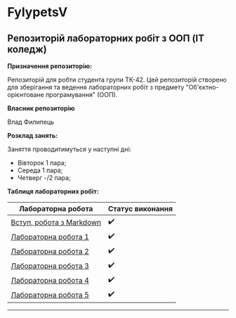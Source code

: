 # FylypetsV
## Репозиторій лабораторних робіт з ООП (IT коледж)
**Призначення репозиторію:**

Репозиторій для робти студента групи ТК-42. Цей репозиторій створено для зберігання та ведення лабораторних робіт з предмету "Об'єктно-орієнтоване програмування" (ООП).

**Власник репозиторію**

Влад Филипець

**Розклад занять:**

Заняття проводитимуться у наступні дні:
- Вівторок 1 пара;
- Середа 1 пара;
- Четверг -/2 пара;

**Таблиця лабораторних робіт:**

| Лабораторна робота | Статус виконання |
|-------------------------------------------|---------------|
| [Вступ, робота з Markdown](init/README.md)                        |:heavy_check_mark:|
| [Лабораторна робота 1](01_lab/README.md)                          |:heavy_check_mark:|
| [Лабораторна робота 2](2_lab/README.md)                           |:heavy_check_mark:|
| [Лабораторна робота 3](3_lab/README.md)                           |:heavy_check_mark:|
| [Лабораторна робота 4](4_lab/README.md)                           |:heavy_check_mark:|
| [Лабораторна робота 5]()  |:heavy_check_mark:|


---
